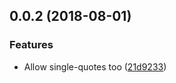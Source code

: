 <a name="0.0.2"></a>
## 0.0.2 (2018-08-01)


### Features

* Allow single-quotes too ([21d9233](https://github.com/PeerTunnel/forward-addr/commit/21d9233))



